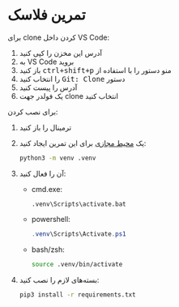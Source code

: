 # تمرین فلاسک

برای clone کردن داخل VS Code:

1. آدرس این مخزن را کپی کنید
2. به VS Code بروید
3. منو دستور را با استفاده از <kbd dir="ltr"><kbd>ctrl</kbd>+<kbd>shift</kbd>+<kbd>p</kbd></kbd> باز کنید
4. دستور <kbd dir="ltr">Git: Clone</kbd> را انتخاب کنید
5. آدرس را پیست کنید
6. یک فولدر جهت clone انتخاب کنید

برای نصب کردن:

1. ترمینال را باز کنید
2. یک [محیط مجازی](https://docs.python.org/3/library/venv.html) برای این تمرین ایجاد کنید:

   ```sh
   python3 -m venv .venv
   ```
3. آن را فعال کنید:
   - cmd.exe:

     ```batch
     .venv\Scripts\activate.bat
     ```
   - powershell:

     ```powershell
     .venv\Scripts\Activate.ps1
     ```
   - bash/zsh:

     ```sh
     source .venv/bin/activate
     ```
4. بسته‌های لازم را نصب کنید:

   ```sh
   pip3 install -r requirements.txt
   ```
